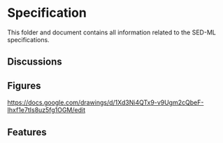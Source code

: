 # Specification

This folder and document contains all information related to the SED-ML specifications.


## Discussions


## Figures
https://docs.google.com/drawings/d/1Xd3Ni4QTx9-v9Ugm2cQbeF-Ihxf1e7tIs8uz5fg1OGM/edit

## Features
